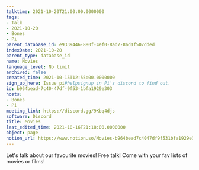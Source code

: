 ```yaml
---
talktime: 2021-10-20T21:00:00.0000000
tags:
- Talk
- 2021-10-20
- Bones
- Pi
parent_database_id: e9339446-880f-4ef0-8ad7-8ad1f507dded
indexDate: 2021-10-20
parent_type: database_id
name: Movies
language_level: No limit
archived: false
created_time: 2021-10-15T12:55:00.0000000
sign_up_here: Issue pi#helpsignup in Pi's discord to find out.
id: b964bead-7c40-47df-9f53-1bfa1929e303
hosts:
- Bones
- Pi
meeting_link: https://discord.gg/9Kbq4djs
software: Discord
title: Movies
last_edited_time: 2021-10-16T21:18:00.0000000
object: page
notion_url: https://www.notion.so/Movies-b964bead7c4047df9f531bfa1929e303
---
```


Let's talk about our favourite movies!
Free talk! Come with your fav lists of movies or films!


